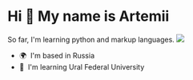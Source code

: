 Hi 👋 My name is Artemii
========================

So far, I'm learning python and markup languages.
<img src="https://user-images.githubusercontent.com/74038190/212257454-16e3712e-945a-4ca2-b238-408ad0bf87e6.gif">
* 🌍  I'm based in Russia
* 🧠  I'm learning Ural Federal University
